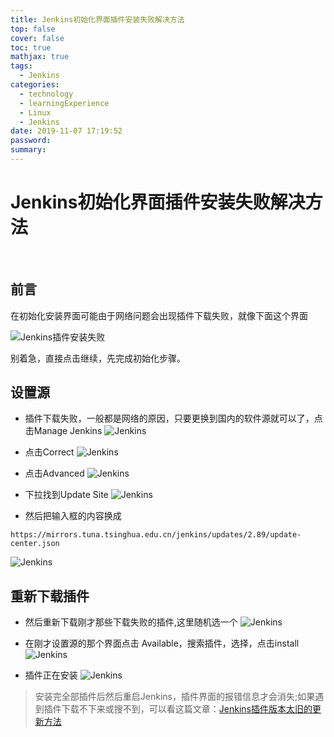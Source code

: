 ```yaml
---
title: Jenkins初始化界面插件安装失败解决方法
top: false
cover: false
toc: true
mathjax: true
tags:
  - Jenkins
categories:
  - technology
  - learningExperience
  - Linux
  - Jenkins
date: 2019-11-07 17:19:52
password:
summary:
---
```


# Jenkins初始化界面插件安装失败解决方法

​	

## 前言

在初始化安装界面可能由于网络问题会出现插件下载失败，就像下面这个界面

![Jenkins插件安装失败](https://mjava.top/img/jenkins_error_2_20191107155729.png)

别着急，直接点击继续，先完成初始化步骤。



## 设置源

- 插件下载失败，一般都是网络的原因，只要更换到国内的软件源就可以了，点击Manage Jenkins
![Jenkins](https://mjava.top/img/20191107162947.png)


- 点击Correct
![Jenkins](https://mjava.top/img/20191107163016.png)


- 点击Advanced
![Jenkins](https://mjava.top/img/20191107163040.png)


- 下拉找到Update Site
![Jenkins](https://mjava.top/img/20191107163100.png)


- 然后把输入框的内容换成

```shell
https://mirrors.tuna.tsinghua.edu.cn/jenkins/updates/2.89/update-center.json
```

![Jenkins](https://mjava.top/img/20191107165325.png)

## 重新下载插件

- 然后重新下载刚才那些下载失败的插件,这里随机选一个
![Jenkins](https://mjava.top/img/20191107165630.png)


- 在刚才设置源的那个界面点击 Available，搜索插件，选择，点击install
![Jenkins](https://mjava.top/img/20191107165916.png)


- 插件正在安装
![Jenkins](https://mjava.top/img/20191107165947.png)


> 安装完全部插件后然后重启Jenkins，插件界面的报错信息才会消失;如果遇到插件下载不下来或搜不到，可以看这篇文章：[Jenkins插件版本太旧的更新方法](https://mjava.top/2019/11/12/technology/learningExperience/Linux/Jenkins/Jenkins插件版本太旧的更新方法/)


